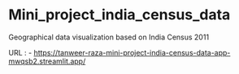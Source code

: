 # Mini_project_india_census_data
Geographical data visualization based on India Census 2011

URL : - https://tanweer-raza-mini-project-india-census-data-app-mwqsb2.streamlit.app/

